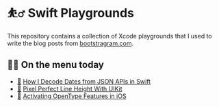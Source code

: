 # ⛹️‍♂️ Swift Playgrounds

This repository contains a collection of Xcode playgrounds that I used to write the blog posts from [bootstragram.com][1].

## 🧑‍🍳 On the menu today

- [📜][4] [How I Decode Dates from JSON APIs in Swift](JSON-date.playground)
- [📜][3] [Pixel Perfect Line Height With UIKit](line-height.playground)
- [📜][2] [Activating OpenType Features in iOS](activating-opentype-features.playground)

[1]: https://bootstragram.com
[2]: https://bootstragram.com/blog/activating-open-type-features-ios/
[3]: https://bootstragram.com/blog/line-height-with-uikit/
[4]: https://bootstragram.com/blog/json-dates-swift/
